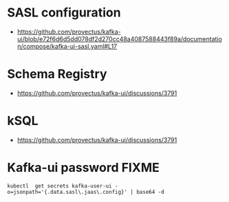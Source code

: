 
# SASL configuration 
   * https://github.com/provectus/kafka-ui/blob/e72f6d6d5dd078df2d270cc48a4087588443f89a/documentation/compose/kafka-ui-sasl.yaml#L17


# Schema Registry
   * https://github.com/provectus/kafka-ui/discussions/3791

# kSQL
   * https://github.com/provectus/kafka-ui/discussions/3791

# Kafka-ui password FIXME
```shell
kubectl  get secrets kafka-user-ui -o=jsonpath='{.data.sasl\.jaas\.config}' | base64 -d
```
